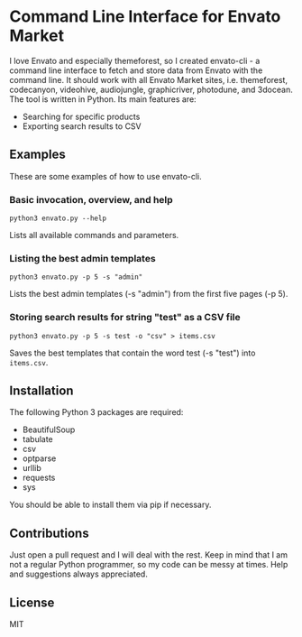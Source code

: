 # Command Line Interface for Envato Market

I love Envato and especially themeforest, so I created envato-cli - a command line interface to fetch and store data
from Envato with the command line. It should work with all Envato Market sites, i.e. themeforest, codecanyon,
videohive, audiojungle, graphicriver, photodune, and 3docean. The tool is written in Python. Its main features are:
* Searching for specific products
* Exporting search results to CSV

## Examples
These are some examples of how to use envato-cli.

### Basic invocation, overview, and help
    python3 envato.py --help
Lists all available commands and parameters.

### Listing the best admin templates
    python3 envato.py -p 5 -s "admin"
Lists the best admin templates (-s "admin") from the first five pages (-p 5).

### Storing search results for string "test" as a CSV file
    python3 envato.py -p 5 -s test -o "csv" > items.csv
Saves the best templates that contain the word test (-s "test") into `items.csv`.

## Installation
The following Python 3 packages are required:
* BeautifulSoup
* tabulate
* csv
* optparse
* urllib
* requests
* sys

You should be able to install them via pip if necessary.

## Contributions
Just open a pull request and I will deal with the rest. Keep in mind that I am not a regular Python programmer, so my
code can be messy at times. Help and suggestions always appreciated.

## License
MIT